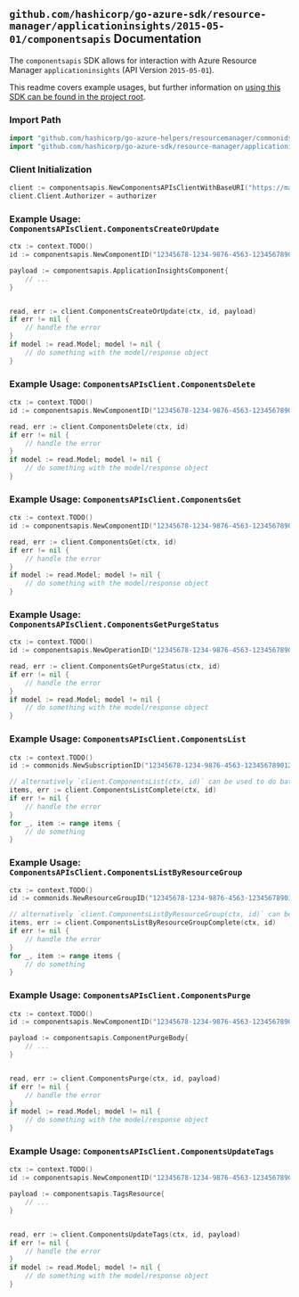 
## `github.com/hashicorp/go-azure-sdk/resource-manager/applicationinsights/2015-05-01/componentsapis` Documentation

The `componentsapis` SDK allows for interaction with Azure Resource Manager `applicationinsights` (API Version `2015-05-01`).

This readme covers example usages, but further information on [using this SDK can be found in the project root](https://github.com/hashicorp/go-azure-sdk/tree/main/docs).

### Import Path

```go
import "github.com/hashicorp/go-azure-helpers/resourcemanager/commonids"
import "github.com/hashicorp/go-azure-sdk/resource-manager/applicationinsights/2015-05-01/componentsapis"
```


### Client Initialization

```go
client := componentsapis.NewComponentsAPIsClientWithBaseURI("https://management.azure.com")
client.Client.Authorizer = authorizer
```


### Example Usage: `ComponentsAPIsClient.ComponentsCreateOrUpdate`

```go
ctx := context.TODO()
id := componentsapis.NewComponentID("12345678-1234-9876-4563-123456789012", "example-resource-group", "componentValue")

payload := componentsapis.ApplicationInsightsComponent{
	// ...
}


read, err := client.ComponentsCreateOrUpdate(ctx, id, payload)
if err != nil {
	// handle the error
}
if model := read.Model; model != nil {
	// do something with the model/response object
}
```


### Example Usage: `ComponentsAPIsClient.ComponentsDelete`

```go
ctx := context.TODO()
id := componentsapis.NewComponentID("12345678-1234-9876-4563-123456789012", "example-resource-group", "componentValue")

read, err := client.ComponentsDelete(ctx, id)
if err != nil {
	// handle the error
}
if model := read.Model; model != nil {
	// do something with the model/response object
}
```


### Example Usage: `ComponentsAPIsClient.ComponentsGet`

```go
ctx := context.TODO()
id := componentsapis.NewComponentID("12345678-1234-9876-4563-123456789012", "example-resource-group", "componentValue")

read, err := client.ComponentsGet(ctx, id)
if err != nil {
	// handle the error
}
if model := read.Model; model != nil {
	// do something with the model/response object
}
```


### Example Usage: `ComponentsAPIsClient.ComponentsGetPurgeStatus`

```go
ctx := context.TODO()
id := componentsapis.NewOperationID("12345678-1234-9876-4563-123456789012", "example-resource-group", "componentValue", "purgeIdValue")

read, err := client.ComponentsGetPurgeStatus(ctx, id)
if err != nil {
	// handle the error
}
if model := read.Model; model != nil {
	// do something with the model/response object
}
```


### Example Usage: `ComponentsAPIsClient.ComponentsList`

```go
ctx := context.TODO()
id := commonids.NewSubscriptionID("12345678-1234-9876-4563-123456789012")

// alternatively `client.ComponentsList(ctx, id)` can be used to do batched pagination
items, err := client.ComponentsListComplete(ctx, id)
if err != nil {
	// handle the error
}
for _, item := range items {
	// do something
}
```


### Example Usage: `ComponentsAPIsClient.ComponentsListByResourceGroup`

```go
ctx := context.TODO()
id := commonids.NewResourceGroupID("12345678-1234-9876-4563-123456789012", "example-resource-group")

// alternatively `client.ComponentsListByResourceGroup(ctx, id)` can be used to do batched pagination
items, err := client.ComponentsListByResourceGroupComplete(ctx, id)
if err != nil {
	// handle the error
}
for _, item := range items {
	// do something
}
```


### Example Usage: `ComponentsAPIsClient.ComponentsPurge`

```go
ctx := context.TODO()
id := componentsapis.NewComponentID("12345678-1234-9876-4563-123456789012", "example-resource-group", "componentValue")

payload := componentsapis.ComponentPurgeBody{
	// ...
}


read, err := client.ComponentsPurge(ctx, id, payload)
if err != nil {
	// handle the error
}
if model := read.Model; model != nil {
	// do something with the model/response object
}
```


### Example Usage: `ComponentsAPIsClient.ComponentsUpdateTags`

```go
ctx := context.TODO()
id := componentsapis.NewComponentID("12345678-1234-9876-4563-123456789012", "example-resource-group", "componentValue")

payload := componentsapis.TagsResource{
	// ...
}


read, err := client.ComponentsUpdateTags(ctx, id, payload)
if err != nil {
	// handle the error
}
if model := read.Model; model != nil {
	// do something with the model/response object
}
```
